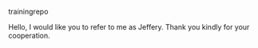 trainingrepo

Hello, I would like you to refer to me as Jeffery. Thank you kindly for your cooperation.